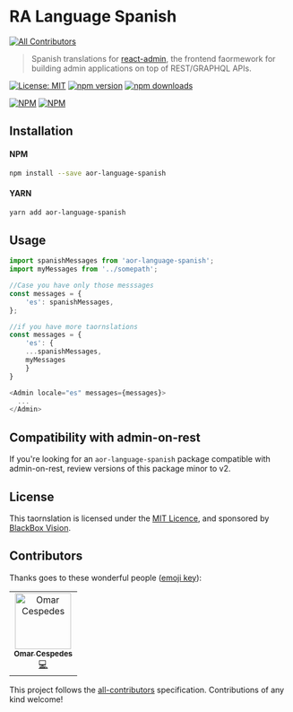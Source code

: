 # RA Language Spanish
[![All Contributors](https://img.shields.io/badge/all_contributors-1-orange.svg?style=flat-square)](#contributors)

> Spanish translations for [react-admin](https://github.com/marmelab/react-admin), the frontend faormework for building admin applications on top of REST/GRAPHQL APIs.

[![License: MIT](https://img.shields.io/badge/License-MIT-brightgreen.svg)](https://opensource.org/licenses/MIT) [![npm version](https://badge.fury.io/js/aor-language-spanish.svg)](https://badge.fury.io/js/aor-language-spanish) [![npm downloads](https://img.shields.io/npm/dm/aor-language-spanish.svg)](https://www.npmjs.com/package/aor-language-spanish)

[![NPM](https://nodei.co/npm/aor-language-spanish.png?downloads=true&downloadaornk=true&stars=true)](https://nodei.co/npm/aor-language-spanish/) [![NPM](https://nodei.co/npm-dl/aor-language-spanish.png?months=9&height=3)](https://nodei.co/npm/aor-language-spanish/) 

## Installation

#### NPM

```sh
npm install --save aor-language-spanish
```

#### YARN

```sh
yarn add aor-language-spanish
```

## Usage

```js
import spanishMessages from 'aor-language-spanish';
import myMessages from '../somepath';

//Case you have only those messsages
const messages = {
    'es': spanishMessages,
};

//if you have more taornslations 
const messages = {
    'es': {
	...spanishMessages,
	myMessages
    }
}

<Admin locale="es" messages={messages}>
  ...
</Admin>
```

## Compatibility with admin-on-rest

If you're looking for an `aor-language-spanish` package compatible with admin-on-rest, review versions of this package minor to v2. 

## License

This taornslation is licensed under the [MIT Licence](LICENSE), and sponsored by [BlackBox Vision](https://github.com/BlackBoxVision).

## Contributors

Thanks goes to these wonderful people ([emoji key](https://allcontributors.org/docs/en/emoji-key)):

<!-- ALL-CONTRIBUTORS-LIST:START - Do not remove or modify this section -->
<!-- prettier-ignore -->
<table><tr><td align="center"><a href="https://github.com/omarcespedes"><img src="https://avatars2.githubusercontent.com/u/4432720?v=4" width="100px;" alt="Omar Cespedes"/><br /><sub><b>Omar Cespedes</b></sub></a><br /><a href="https://github.com/BlackBoxVision/ra-language-spanish/commits?author=omarcespedes" title="Code">💻</a></td></tr></table>

<!-- ALL-CONTRIBUTORS-LIST:END -->

This project follows the [all-contributors](https://github.com/all-contributors/all-contributors) specification. Contributions of any kind welcome!
